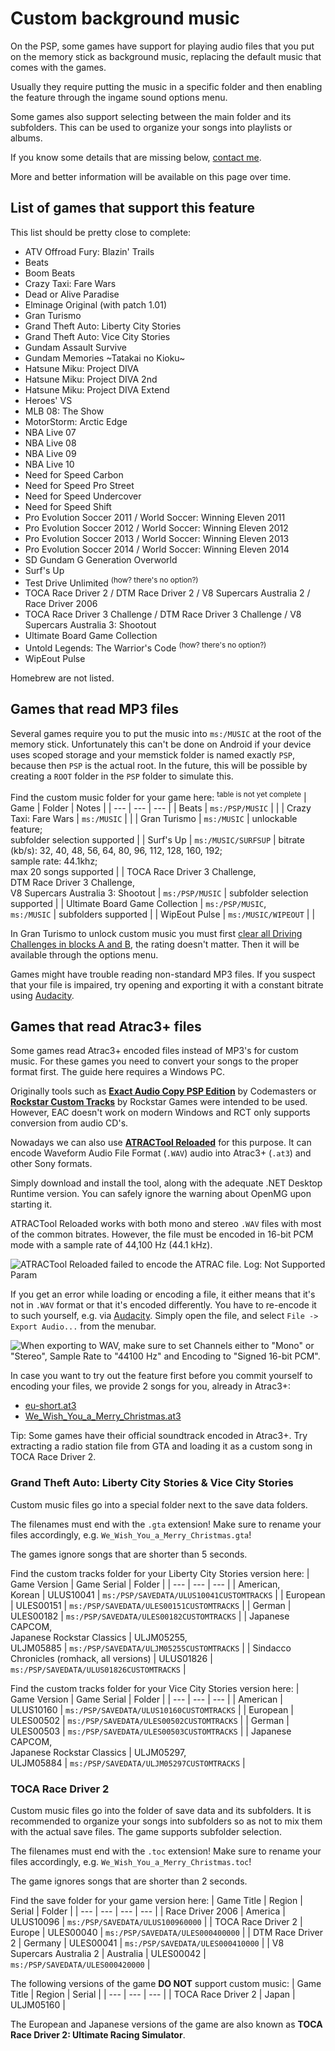 # Custom background music

On the PSP, some games have support for playing audio files that you put on the memory stick as background music, replacing the default music that comes with the games.

Usually they require putting the music in a specific folder and then enabling the feature through the ingame sound options menu.

Some games also support selecting between the main folder and its subfolders.
This can be used to organize your songs into playlists or albums.

If you know some details that are missing below, [contact me](/contact).

More and better information will be available on this page over time.

## List of games that support this feature

This list should be pretty close to complete:
- ATV Offroad Fury: Blazin' Trails
- Beats
- Boom Beats
- Crazy Taxi: Fare Wars
- Dead or Alive Paradise
- Elminage Original (with patch 1.01)
- Gran Turismo
- Grand Theft Auto: Liberty City Stories
- Grand Theft Auto: Vice City Stories
- Gundam Assault Survive
- Gundam Memories \~Tatakai no Kioku\~
- Hatsune Miku: Project DIVA
- Hatsune Miku: Project DIVA 2nd
- Hatsune Miku: Project DIVA Extend
- Heroes' VS
- MLB 08: The Show
- MotorStorm: Arctic Edge
- NBA Live 07
- NBA Live 08
- NBA Live 09
- NBA Live 10
- Need for Speed Carbon
- Need for Speed Pro Street
- Need for Speed Undercover
- Need for Speed Shift
- Pro Evolution Soccer 2011 / World Soccer: Winning Eleven 2011
- Pro Evolution Soccer 2012 / World Soccer: Winning Eleven 2012
- Pro Evolution Soccer 2013 / World Soccer: Winning Eleven 2013
- Pro Evolution Soccer 2014 / World Soccer: Winning Eleven 2014
- SD Gundam G Generation Overworld
- Surf's Up
- Test Drive Unlimited <sup>(how? there's no option?)</sup>
- TOCA Race Driver 2 / DTM Race Driver 2 / V8 Supercars Australia 2 / Race Driver 2006
- TOCA Race Driver 3 Challenge / DTM Race Driver 3 Challenge / V8 Supercars Australia 3: Shootout
- Ultimate Board Game Collection
- Untold Legends: The Warrior's Code <sup>(how? there's no option?)</sup>
- WipEout Pulse

Homebrew are not listed.

## Games that read MP3 files

<div class="alert alert-warning">Several games require you to put the music into <code>ms:/MUSIC</code> at the root of the memory stick.
    Unfortunately this can't be done on Android if your device uses scoped storage and your memstick folder is named exactly <code>PSP</code>, because then <code>PSP</code> is the actual root.
    In the future, this will be possible by creating a <code>ROOT</code> folder in the <code>PSP</code> folder to simulate this.
</div>

Find the custom music folder for your game here: <sup>table is not yet complete</sup>
| Game | Folder | Notes |
| --- | --- | --- |
| Beats | `ms:/PSP/MUSIC` | |
| Crazy Taxi: Fare Wars | `ms:/MUSIC` | |
| Gran Turismo | `ms:/MUSIC` | unlockable feature;<br />subfolder selection supported |
| Surf's Up | `ms:/MUSIC/SURFSUP` | bitrate (kb/s): 32, 40, 48, 56, 64, 80, 96, 112, 128, 160, 192;<br />sample rate: 44.1khz;<br />max 20 songs supported |
| TOCA Race Driver 3 Challenge,<br />DTM Race Driver 3 Challenge,<br />V8 Supercars Australia 3: Shootout | `ms:/PSP/MUSIC` | subfolder selection supported |
| Ultimate Board Game Collection | `ms:/PSP/MUSIC`,<br />`ms:/MUSIC` | subfolders supported |
| WipEout Pulse | `ms:/MUSIC/WIPEOUT` | |

In Gran Turismo to unlock custom music you must first [clear all Driving Challenges in blocks A and B](https://gran-turismo.fandom.com/wiki/Driving_Challenges_(GTPSP)), the rating doesn't matter.
Then it will be available through the options menu.

<div class="alert alert-info">Games might have trouble reading non-standard MP3 files.
    If you suspect that your file is impaired, try opening and exporting it with a constant bitrate using <a href="https://www.audacityteam.org/">Audacity</a>.
</div>

## Games that read Atrac3+ files

Some games read Atrac3+ encoded files instead of MP3's for custom music.
For these games you need to convert your songs to the proper format first.
The guide here requires a Windows PC.

Originally tools such as **[Exact Audio Copy PSP Edition](https://archive.org/details/codemasters-eacsetup)** by Codemasters or **[Rockstar Custom Tracks](https://thegtaplace.com/downloads/f1123-rockstar-custom-tracks)** by Rockstar Games were intended to be used.
However, EAC doesn't work on modern Windows and RCT only supports conversion from audio CD's.

Nowadays we can also use **[ATRACTool Reloaded](https://github.com/XyLe-GBP/ATRACTool-Reloaded)** for this purpose.
It can encode Waveform Audio File Format (`.WAV`) audio into Atrac3+ (`.at3`) and other Sony formats.

Simply download and install the tool, along with the adequate .NET Desktop Runtime version.
You can safely ignore the warning about OpenMG upon starting it.

ATRACTool Reloaded works with both mono and stereo `.WAV` files with most of the common bitrates.
However, the file must be encoded in 16-bit PCM mode with a sample rate of 44,100 Hz (44.1 kHz).

![ATRACTool Reloaded failed to encode the ATRAC file. Log: Not Supported Param](/static/img/docs/custom_background_music/custombgm_atrac3_atractool_fail.jpg)

If you get an error while loading or encoding a file, it either means that it's not in `.WAV` format or that it's encoded differently.
You have to re-encode it to such yourself, e.g. via [Audacity](https://www.audacityteam.org/).
Simply open the file, and select `File -> Export Audio...` from the menubar.

![When exporting to WAV, make sure to set Channels either to "Mono" or "Stereo", Sample Rate to "44100 Hz" and Encoding to "Signed 16-bit PCM".](/static/img/docs/custom_background_music/custombgm_atrac3_audacity_export.jpg)

In case you want to try out the feature first before you commit yourself to encoding your files, we provide 2 songs for you, already in Atrac3+:
- [eu-short.at3](/static/img/docs/custom_background_music/eu-short.at3)
- [We_Wish_You_a_Merry_Christmas.at3](/static/img/docs/custom_background_music/We_Wish_You_a_Merry_Christmas.at3)

<div class="alert alert-info">Tip: Some games have their official soundtrack encoded in Atrac3+.
    Try extracting a radio station file from GTA and loading it as a custom song in TOCA Race Driver 2.
</div>

### Grand Theft Auto: Liberty City Stories & Vice City Stories

Custom music files go into a special folder next to the save data folders.

The filenames must end with the `.gta` extension!
Make sure to rename your files accordingly, e.g. `We_Wish_You_a_Merry_Christmas.gta`!

The games ignore songs that are shorter than 5 seconds.

Find the custom tracks folder for your Liberty City Stories version here:
| Game Version | Game Serial | Folder |
| --- | --- | --- |
| American,<br />Korean | ULUS10041 | `ms:/PSP/SAVEDATA/ULUS10041CUSTOMTRACKS` |
| European | ULES00151 | `ms:/PSP/SAVEDATA/ULES00151CUSTOMTRACKS` |
| German | ULES00182 | `ms:/PSP/SAVEDATA/ULES00182CUSTOMTRACKS` |
| Japanese CAPCOM,<br />Japanese Rockstar Classics | ULJM05255,<br />ULJM05885 | `ms:/PSP/SAVEDATA/ULJM05255CUSTOMTRACKS` |
| Sindacco Chronicles (romhack, all versions) | ULUS01826 | `ms:/PSP/SAVEDATA/ULUS01826CUSTOMTRACKS` |

Find the custom tracks folder for your Vice City Stories version here:
| Game Version | Game Serial | Folder |
| --- | --- | --- |
| American | ULUS10160 | `ms:/PSP/SAVEDATA/ULUS10160CUSTOMTRACKS` |
| European | ULES00502 | `ms:/PSP/SAVEDATA/ULES00502CUSTOMTRACKS` |
| German | ULES00503 | `ms:/PSP/SAVEDATA/ULES00503CUSTOMTRACKS` |
| Japanese CAPCOM,<br />Japanese Rockstar Classics | ULJM05297,<br />ULJM05884 | `ms:/PSP/SAVEDATA/ULJM05297CUSTOMTRACKS` |

### TOCA Race Driver 2

Custom music files go into the folder of save data and its subfolders.
It is recommended to organize your songs into subfolders so as not to mix them with the actual save files.
The game supports subfolder selection.

The filenames must end with the `.toc` extension!
Make sure to rename your files accordingly, e.g. `We_Wish_You_a_Merry_Christmas.toc`!

The game ignores songs that are shorter than 2 seconds.

Find the save folder for your game version here:
| Game Title | Region | Serial | Folder |
| --- | --- | --- | --- |
| Race Driver 2006 | America | ULUS10096 | `ms:/PSP/SAVEDATA/ULUS100960000` |
| TOCA Race Driver 2 | Europe | ULES00040 | `ms:/PSP/SAVEDATA/ULES000400000` |
| DTM Race Driver 2 | Germany | ULES00041 | `ms:/PSP/SAVEDATA/ULES000410000` |
| V8 Supercars Australia 2 | Australia | ULES00042 | `ms:/PSP/SAVEDATA/ULES000420000` |

The following versions of the game **DO NOT** support custom music:
| Game Title | Region | Serial |
| --- | --- | --- |
| TOCA Race Driver 2 | Japan | ULJM05160 |

The European and Japanese versions of the game are also known as **TOCA Race Driver 2: Ultimate Racing Simulator**.
